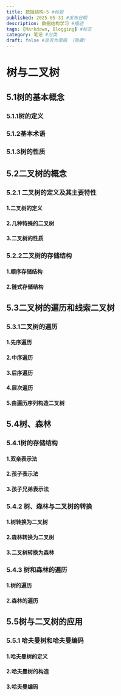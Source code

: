 ```yaml
---
title: 数据结构-5 #标题
published: 2025-05-31 #发布日期
description: 数据结构学习 #描述
tags: [Markdown, Blogging] #标签
category: 笔记 #分类
draft: false #是否为草稿 （隐藏）
---
```


# 树与二叉树

## 5.1树的基本概念

### 5.1.1树的定义

### 5.1.2基本术语

### 5.1.3树的性质

## 5.2二叉树的概念

### 5.2.1 二叉树的定义及其主要特性

#### 1.二叉树的定义

#### 2.几种特殊的二叉树

#### 3.二叉树的性质

### 5.2.2二叉树的存储结构

#### 1.顺序存储结构

#### 2.链式存储结构

## 5.3二叉树的遍历和线索二叉树

### 5.3.1二叉树的遍历

#### 1.先序遍历

#### 2.中序遍历

#### 3.后序遍历

#### 4.层次遍历

#### 5.由遍历序列构造二叉树

## 5.4树、森林

### 5.4.1树的存储结构

#### 1.双亲表示法

#### 2.孩子表示法

#### 3.孩子兄弟表示法

### 5.4.2 树、森林与二叉树的转换

#### 1.树转换为二叉树

#### 2.森林转换为二叉树

#### 3.二叉树转换为森林

### 5.4.3 树和森林的遍历

#### 1.树的遍历

#### 2.森林的遍历

## 5.5树与二叉树的应用

### 5.5.1 哈夫曼树和哈夫曼编码

#### 1.哈夫曼树的定义

#### 2.哈夫曼树的构造

#### 3.哈夫曼编码



